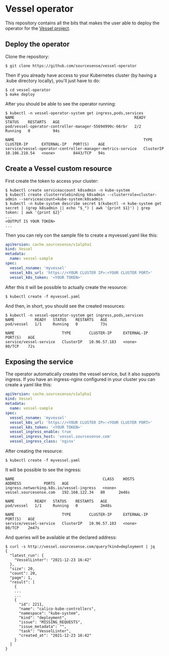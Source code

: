 # Vessel operator

This repository contains all the bits that makes the user able to deploy the operator for the [Vessel project](https://github.com/sourcesense/vessel).

## Deploy the operator

Clone the repository:

```
$ git clone https://github.com/sourcesense/vessel-operator
```

Then if you already have access to your Kubernetes cluster (by having a .kube directory locally), you'll just have to do:

```
$ cd vessel-operator
$ make deploy
```

After you should be able to see the operator running:

```
$ kubectl -n vessel-operator-system get ingress,pods,services
NAME                                                     READY   STATUS    RESTARTS   AGE
pod/vessel-operator-controller-manager-55694999c-66rbr   2/2     Running   0          94s

NAME                                                         TYPE        CLUSTER-IP      EXTERNAL-IP   PORT(S)    AGE
service/vessel-operator-controller-manager-metrics-service   ClusterIP   10.106.210.54   <none>        8443/TCP   94s
```

## Create a Vessel custom resource

First create the token to access your cluster:

```
$ kubectl create serviceaccount k8sadmin -n kube-system
$ kubectl create clusterrolebinding k8sadmin --clusterrole=cluster-admin --serviceaccount=kube-system:k8sadmin
$ kubectl -n kube-system describe secret $(kubectl -n kube-system get secret | (grep k8sadmin || echo "$_") | awk '{print $1}') | grep token: | awk '{print $2}'
...
<OUTPUT IS YOUR TOKEN>
...
```

Then you can rely con the sample file to create a myvessel.yaml like this:

```yaml
apiVersion: cache.sourcesense/v1alpha1
kind: Vessel
metadata:
  name: vessel-sample
spec:
  vessel_nsname: 'myvessel'
  vessel_k8s_url: 'https://<YOUR CLUSTER IP>:<YOUR CLUSTER PORT>'
  vessel_k8s_token: '<YOUR TOKEN>'
```

After this it will be possible to actually create the resource:

```
$ kubectl create -f myvessel.yaml
```

And then, in short, you should see the created resources:

```
$ kubectl -n vessel-operator-system get ingress,pods,services
NAME         READY   STATUS    RESTARTS   AGE
pod/vessel   1/1     Running   0          73s

NAME                     TYPE        CLUSTER-IP     EXTERNAL-IP   PORT(S)   AGE
service/vessel-service   ClusterIP   10.96.57.183   <none>        80/TCP    72s
```

## Exposing the service

The operator automatically creates the vessel service, but it also supports ingress.
If you have an ingress-nginx configured in your cluster you can create a yaml like this:

```yaml
apiVersion: cache.sourcesense/v1alpha1
kind: Vessel
metadata:
  name: vessel-sample
spec:
  vessel_nsname: 'myvessel'
  vessel_k8s_url: 'https://<YOUR CLUSTER IP>:<YOUR CLUSTER PORT>'
  vessel_k8s_token: '<YOUR TOKEN>'
  vessel_ingress_enable: true
  vessel_ingress_host: 'vessel.sourcesense.com'
  vessel_ingress_class: 'nginx'
```

After creating the resource:

```
$ kubectl create -f myvessel.yaml
```

It will be possible to see the ingress:

```
NAME                                       CLASS    HOSTS                    ADDRESS          PORTS   AGE
ingress.networking.k8s.io/vessel-ingress   <none>   vessel.sourcesense.com   192.168.122.34   80      2m46s

NAME         READY   STATUS    RESTARTS   AGE
pod/vessel   1/1     Running   0          2m48s

NAME                     TYPE        CLUSTER-IP     EXTERNAL-IP   PORT(S)   AGE
service/vessel-service   ClusterIP   10.96.57.183   <none>        80/TCP    2m47s
```

And queries will be available at the declared address:

```
$ curl -s http://vessel.sourcesense.com/query?kind=deployment | jq
{
  "latest_run": {
    "VesselLinter": "2021-12-23 16:42"
  },
  "size": 20,
  "count": 20,
  "page": 1,
  "result": [
    {
    ...
    ...
    {
      "id": 2211,
      "name": "calico-kube-controllers",
      "namespace": "kube-system",
      "kind": "deployment",
      "issue": "MISSING_REQUESTS",
      "issue_metadata": "",
      "task": "VesselLinter",
      "created_at": "2021-12-23 16:42"
    }
  ]
}

```
